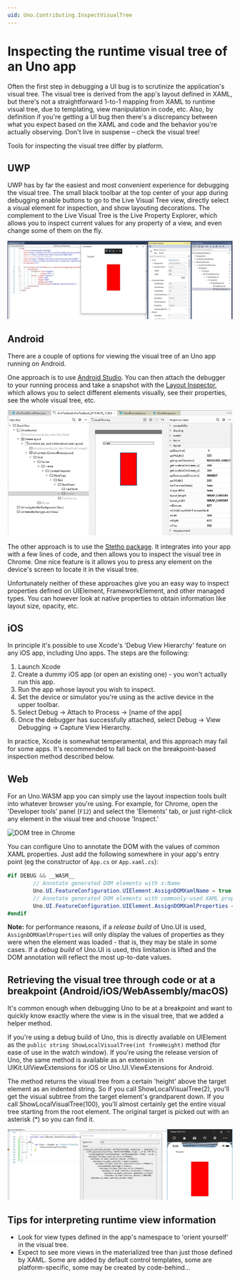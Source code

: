```yaml
---
uid: Uno.Contributing.InspectVisualTree
---
```


# Inspecting the runtime visual tree of an Uno app

Often the first step in debugging a UI bug is to scrutinize the application's visual tree. The visual tree is derived from the app's layout defined in XAML, but there's not a straightforward 1-to-1 mapping from XAML to runtime visual tree, due to templating, view manipulation in code, etc. Also, by definition if you're getting a UI bug then there's a discrepancy between what you expect based on the XAML and code and the behavior you're actually observing. Don't live in suspense – check the visual tree! 

Tools for inspecting the visual tree differ by platform. 

## UWP 
UWP has by far the easiest and most convenient experience for debugging the visual tree. The small black toolbar at the top center of your app during debugging enable buttons to go to the Live Visual Tree view, directly select a visual element for inspection, and show layouting decorations. The complement to the Live Visual Tree is the Live Property Explorer, which allows you to inspect current values for any property of a view, and even change some of them on the fly.  

![UWP Live Visual Tree](assets/debugging-inspect-visual-tree/UWP-Live-Visual-Tree.jpg)

## Android 
There are a couple of options for viewing the visual tree of an Uno app running on Android. 

One approach is to use [Android Studio](https://developer.android.com/studio). You can then attach the debugger to your running process and take a snapshot with the [Layout Inspector](https://developer.android.com/studio/debug/layout-inspector), which allows you to select different elements visually, see their properties, see the whole visual tree, etc.

![Android Studio Layout Inspector](assets/debugging-inspect-visual-tree/Android-Layout-Inspector.jpg)

The other approach is to use the [Stetho package](https://www.nuget.org/packages/nventive.Stetho.Xamarin). It integrates into your app with a few lines of code, and then allows you to inspect the visual tree in Chrome. One nice feature is it allows you to press any element on the device's screen to locate it in the visual tree. 

Unfortunately neither of these approaches give you an easy way to inspect properties defined on UIElement, FrameworkElement, and other managed types. You can however look at native properties to obtain information like layout size, opacity, etc. 

## iOS 
In principle it's possible to use Xcode's 'Debug View Hierarchy' feature on any iOS app, including Uno apps. The steps are the following:

1. Launch Xcode
2. Create a dummy iOS app (or open an existing one) - you won't actually run this app.
3. Run the app whose layout you wish to inspect.
4. Set the device or simulator you're using as the active device in the upper toolbar.
5. Select Debug -> Attach to Process -> [name of the app]
6. Once the debugger has successfully attached, select Debug -> View Debugging -> Capture View Hierarchy.

In practice, Xcode is somewhat temperamental, and this approach may fail for some apps. It's recommended to fall back on the breakpoint-based inspection method described below. 

## Web 
For an Uno.WASM app you can simply use the layout inspection tools built into whatever browser you're using. For example, for Chrome, open the 'Developer tools' panel (`F12`) and select the 'Elements' tab, or just right-click any element in the visual tree and choose 'Inspect.'

![DOM tree in Chrome](assets/debugging-inspect-visual-tree/WASM-DOM-Elements.jpg)

You can configure Uno to annotate the DOM with the values of common XAML properties. Just add the following somewhere in your app's entry point (eg the constructor of `App.cs` or `App.xaml.cs`):

```csharp
#if DEBUG && __WASM__
        // Annotate generated DOM elements with x:Name
        Uno.UI.FeatureConfiguration.UIElement.AssignDOMXamlName = true;
        // Annotate generated DOM elements with commonly-used XAML properties (height/width, alignment etc)
        Uno.UI.FeatureConfiguration.UIElement.AssignDOMXamlProperties = true;
#endif
```

**Note:** for performance reasons, if a _release build_ of Uno.UI is used, `AssignDOMXamlProperties` will only display the values of properties as they were when the element was loaded - that is, they may be stale in some cases. If a _debug build_ of Uno.UI is used, this limitation is lifted and the DOM annotation will reflect the most up-to-date values.

## Retrieving the visual tree through code or at a breakpoint (Android/iOS/WebAssembly/macOS) 
It's common enough when debugging Uno to be at a breakpoint and want to quickly know exactly where the view is in the visual tree, that we added a helper method.  

If you're using a debug build of Uno, this is directly available on UIElement as the `public string ShowLocalVisualTree(int fromHeight)` method (for ease of use in the watch window). If you're using the release version of Uno, the same method is available as an extension in UIKit.UIViewExtensions for iOS or Uno.UI.ViewExtensions for Android.  

The method returns the visual tree from a certain 'height' above the target element as an indented string. So if you call ShowLocalVisualTree(2), you'll get the visual subtree from the target element's grandparent down. If you call ShowLocalVisualTree(100), you'll almost certainly get the entire visual tree starting from the root element. The original target is picked out with an asterisk (*) so you can find it.  

![ShowLocalVisualTree() on iOS](assets/debugging-inspect-visual-tree/iOS-ShowLocalVisualTree.jpg)

## Tips for interpreting runtime view information 

* Look for view types defined in the app's namespace to 'orient yourself' in the visual tree.
* Expect to see more views in the materialized tree than just those defined by XAML. Some are added by default control templates, some are platform-specific, some may be created by code-behind...
